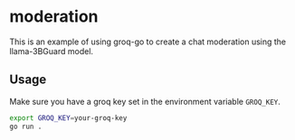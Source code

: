 # moderation

This is an example of using groq-go to create a chat moderation using the llama-3BGuard model.

## Usage

Make sure you have a groq key set in the environment variable `GROQ_KEY`.

```bash
export GROQ_KEY=your-groq-key
go run .
```
